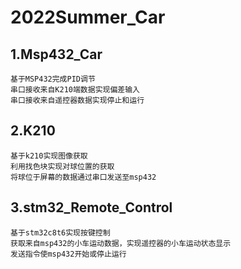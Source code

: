 # 2022Summer_Car
## 1.Msp432_Car
    基于MSP432完成PID调节
    串口接收来自K210端数据实现偏差输入
    串口接收来自遥控器数据实现停止和运行
## 2.K210
    基于k210实现图像获取
    利用找色块实现对球位置的获取
    将球位于屏幕的数据通过串口发送至msp432
## 3.stm32_Remote_Control
    基于stm32c8t6实现按键控制
    获取来自msp432的小车运动数据，实现遥控器的小车运动状态显示
    发送指令使msp432开始或停止运行